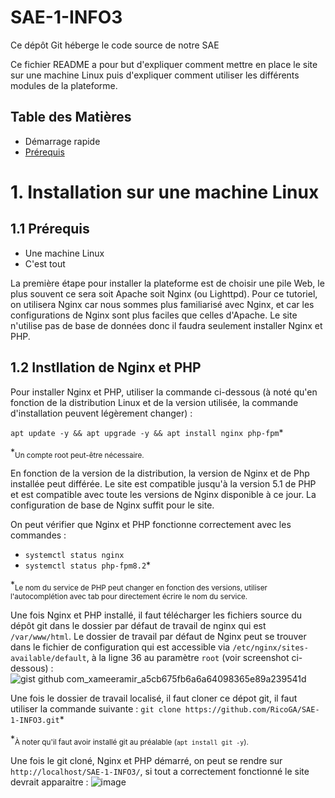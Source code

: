# SAE-1-INFO3
Ce dépôt Git héberge le code source de notre SAE

Ce fichier README a pour but d'expliquer comment mettre en place le site sur une machine Linux puis d'expliquer comment utiliser les différents modules de la plateforme.

## Table des Matières
- Démarrage rapide
- [Prérequis](#Prérequis)

# 1. Installation sur une machine Linux
## 1.1 Prérequis
- Une machine Linux
- C'est tout

La première étape pour installer la plateforme est de choisir une pile Web, le plus souvent ce sera soit Apache soit Nginx (ou Lighttpd).
Pour ce tutoriel, on utilisera Nginx car nous sommes plus familiarisé avec Nginx, et car les configurations de Nginx sont plus faciles que celles d'Apache.
Le site n'utilise pas de base de données donc il faudra seulement installer Nginx et PHP.

## 1.2 Instllation de Nginx et PHP
Pour installer Nginx et PHP, utiliser la commande ci-dessous (à noté qu'en fonction de la distribution Linux et de la version utilisée, la commande d'installation peuvent légèrement changer) :

`apt update -y && apt upgrade -y && apt install nginx php-fpm`*

*<sub>Un compte root peut-être nécessaire.</sub>

En fonction de la version de la distribution, la version de Nginx et de Php installée peut différée. Le site est compatible jusqu'à la version 5.1 de PHP et est compatible avec toute les versions de Nginx disponible à ce jour.
La configuration de base de Nginx suffit pour le site.

On peut vérifier que Nginx et PHP fonctionne correctement avec les commandes :
- `systemctl status nginx`
- `systemctl status php-fpm8.2`*

*<sub>Le nom du service de PHP peut changer en fonction des versions, utiliser l'autocomplétion avec tab pour directement écrire le nom du service.</sub>


Une fois Nginx et PHP installé, il faut télécharger les fichiers source du dépôt git dans le dossier par défaut de travail de nginx qui est `/var/www/html`. Le dossier de travail par défaut de Nginx peut se trouver dans le fichier de configuration qui est accessible via `/etc/nginx/sites-available/default`, à la ligne 36 au paramètre `root` (voir screenshot ci-dessous) :
![gist github com_xameeramir_a5cb675fb6a6a64098365e89a239541d](https://github.com/RicoGA/SAE-1-INFO3/assets/101187637/745a6dc7-5539-4068-8bdd-02533aca6067)

Une fois le dossier de travail localisé, il faut cloner ce dépot git, il faut utiliser la commande suivante :
`git clone https://github.com/RicoGA/SAE-1-INFO3.git`*

*<sub>À noter qu'il faut avoir installé git au préalable (`apt install git -y`).</sub>

Une fois le git cloné, Nginx et PHP démarré, on peut se rendre sur `http://localhost/SAE-1-INFO3/`, si tout a correctement fonctionné le site devrait apparaitre :
![image](https://github.com/RicoGA/SAE-1-INFO3/assets/101187637/c561c156-ea5d-415f-b63f-f4391cb70d03)
